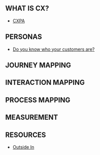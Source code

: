 ## WHAT IS CX?  
+ [CXPA](https://www.cxpa.org)  
## PERSONAS 
+ [Do you know who your customers are?](http://www.cx-journey.com/2014/04/do-you-know-who-your-customers-are.html) 

## JOURNEY MAPPING  

## INTERACTION MAPPING  

## PROCESS MAPPING  

## MEASUREMENT  

## RESOURCES  
+ [Outside In](https://www.amazon.com/Outside-Putting-Customers-Center-Business-ebook/dp/B008CRWKRY)  

